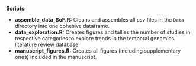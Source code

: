 **Scripts:**
* **assemble_data_SoF.R:** Cleans and assembles all csv files in the `Data` directory into one cohesive dataframe.
* **data_exploration.R:** Creates figures and tallies the number of studies in respective categories to explore trends in the temporal genomics literature review database.
* **manuscript_figures.R:** Creates all figures (including supplementary ones) included in the manuscript.
